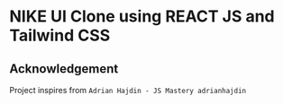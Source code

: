 # NIKE UI Clone using REACT JS and Tailwind CSS

## Acknowledgement
 Project inspires from `Adrian Hajdin - JS Mastery
adrianhajdin`